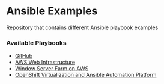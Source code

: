 # Ansible Examples
Repository that contains different Ansible playbook examples

### Available Playbooks
* [GitHub](/github/README.md)
* [AWS Web Infrastructure](/aws_web_infra//README.md)
* [Window Server Farm on AWS](/windows_server_aws/docs/README.md)
* [OpenShift Virtualization and Ansible Automation Platform](/openshift-virt-and-aap/README.md)
